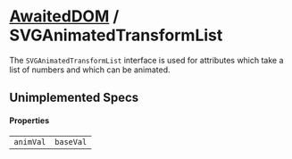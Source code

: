 # [AwaitedDOM](../basic-client/awaited-dom) <span>/</span> SVGAnimatedTransformList

<div class='overview'>The <code>SVGAnimatedTransformList</code> interface is used for attributes which take a list of numbers and which can be animated.</div>

## Unimplemented Specs

#### Properties

|     |     |
| --- | --- |
| `animVal` | `baseVal` |

